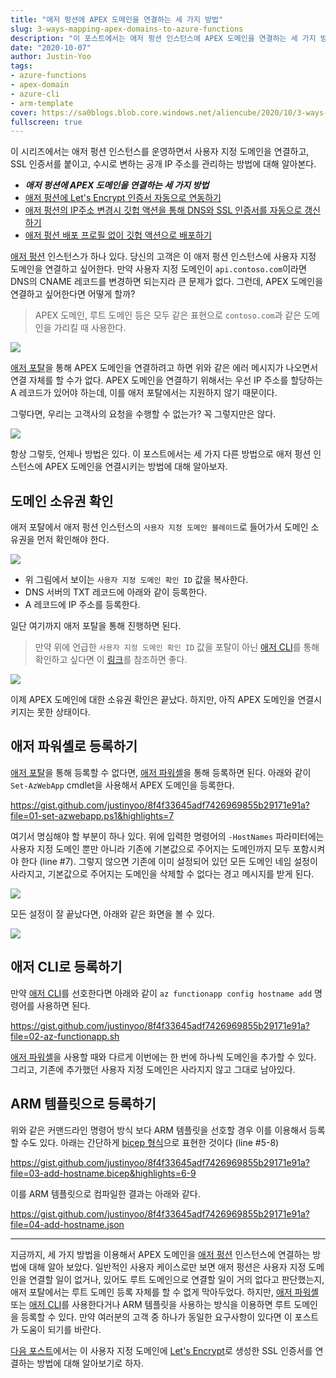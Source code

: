 ```yaml
---
title: "애저 펑션에 APEX 도메인을 연결하는 세 가지 방법"
slug: 3-ways-mapping-apex-domains-to-azure-functions
description: "이 포스트에서는 애저 펑션 인스턴스에 APEX 도메인을 연결하는 세 가지 방법에 대해 논의해 봅니다."
date: "2020-10-07"
author: Justin-Yoo
tags:
- azure-functions
- apex-domain
- azure-cli
- arm-template
cover: https://sa0blogs.blob.core.windows.net/aliencube/2020/10/3-ways-mapping-apex-domains-to-azure-functions-00.png
fullscreen: true
---
```


이 시리즈에서는 애저 펑션 인스턴스를 운영하면서 사용자 지정 도메인을 연결하고, SSL 인증서를 붙이고, 수시로 변하는 공개 IP 주소를 관리하는 방법에 대해 알아본다.

* ***애저 펑션에 APEX 도메인을 연결하는 세 가지 방법***
* [애저 펑션에 Let's Encrypt 인증서 자동으로 연동하기][post 2]
* [애저 펑션의 IP주소 변경시 깃헙 액션을 통해 DNS와 SSL 인증서를 자동으로 갱신하기][post 3]
* [애저 펑션 배포 프로필 없이 깃헙 액션으로 배포하기][post 4]

[애저 펑션][az func] 인스턴스가 하나 있다. 당신의 고객은 이 애저 펑션 인스턴스에 사용자 지정 도메인을 연결하고 싶어한다. 만약 사용자 지정 도메인이 `api.contoso.com`이라면 DNS의 CNAME 레코드를 변경하면 되는지라 큰 문제가 없다. 그런데, APEX 도메인을 연결하고 싶어한다면 어떻게 할까?

> APEX 도메인, 루트 도메인 등은 모두 같은 표현으로 `contoso.com`과 같은 도메인을 가리킬 때 사용한다.

![][image-01]

[애저 포탈][az portal]을 통해 APEX 도메인을 연결하려고 하면 위와 같은 에러 메시지가 나오면서 연결 자체를 할 수가 없다. APEX 도메인을 연결하기 위해서는 우선 IP 주소를 할당하는 A 레코드가 있어야 하는데, 이를 애저 포탈에서는 지원하지 않기 때문이다.

그렇다면, 우리는 고객사의 요청을 수행할 수 없는가? 꼭 그렇지만은 않다.

![][image-02]

항상 그렇듯, 언제나 방법은 있다. 이 포스트에서는 세 가지 다른 방법으로 애저 펑션 인스턴스에 APEX 도메인을 연결시키는 방법에 대해 알아보자.


## 도메인 소유권 확인 ##

애저 포탈에서 애저 펑션 인스턴스의 `사용자 지정 도메인 블레이드`로 들어가서 도메인 소유권을 먼저 확인해야 한다.

![][image-03]

* 위 그림에서 보이는 `사용자 지정 도메인 확인 ID` 값을 복사한다.
* DNS 서버의 TXT 레코드에 아래와 같이 등록한다.
* A 레코드에 IP 주소를 등록한다.

일단 여기까지 애저 포탈을 통해 진행하면 된다.

> 만약 위에 언급한 `사용자 지정 도메인 확인 ID` 값을 포탈이 아닌 [애저 CLI][az cli]를 통해 확인하고 싶다면 이 [링크][gh azcli]를 참조하면 좋다.

![][image-04]

이제 APEX 도메인에 대한 소유권 확인은 끝났다. 하지만, 아직 APEX 도메인을 연결시키지는 못한 상태이다.


## 애저 파워셸로 등록하기 ##

[애저 포탈][az portal]을 통해 등록할 수 없다면, [애저 파워셸][az pwsh]을 통해 등록하면 된다. 아래와 같이 `Set-AzWebApp` cmdlet을 사용해서 APEX 도메인을 등록한다.

https://gist.github.com/justinyoo/8f4f33645adf7426969855b29171e91a?file=01-set-azwebapp.ps1&highlights=7

여기서 명심해야 할 부분이 하나 있다. 위에 입력한 명령어의 `-HostNames` 파라미터에는 사용자 지정 도메인 뿐만 아니라 기존에 기본값으로 주어지는 도메인까지 모두 포함시켜야 한다 (line #7). 그렇지 않으면 기존에 이미 설정되어 있던 모든 도메인 네임 설정이 사라지고, 기본값으로 주어지는 도메인을 삭제할 수 없다는 경고 메시지를 받게 된다.

![][image-05]

모든 설정이 잘 끝났다면, 아래와 같은 화면을 볼 수 있다.

![][image-06]


## 애저 CLI로 등록하기 ##

만약 [애저 CLI][az cli]를 선호한다면 아래와 같이 `az functionapp config hostname add` 명령어를 사용하면 된다.

https://gist.github.com/justinyoo/8f4f33645adf7426969855b29171e91a?file=02-az-functionapp.sh

[애저 파워셸][az pwsh]을 사용할 때와 다르게 이번에는 한 번에 하나씩 도메인을 추가할 수 있다. 그리고, 기존에 추가했던 사용자 지정 도메인은 사라지지 않고 그대로 남아있다.


## ARM 템플릿으로 등록하기 ##

위와 같은 커맨드라인 명령어 방식 보다 ARM 템플릿을 선호할 경우 이를 이용해서 등록할 수도 있다. 아래는 간단하게 [bicep 형식][gh bicep]으로 표현한 것이다 (line #5-8)

https://gist.github.com/justinyoo/8f4f33645adf7426969855b29171e91a?file=03-add-hostname.bicep&highlights=6-9

이를 ARM 템플릿으로 컴파일한 결과는 아래와 같다.

https://gist.github.com/justinyoo/8f4f33645adf7426969855b29171e91a?file=04-add-hostname.json

---

지금까지, 세 가지 방법을 이용해서 APEX 도메인을 [애저 펑션][az func] 인스턴스에 연결하는 방법에 대해 알아 보았다. 일반적인 사용자 케이스로만 보면 애저 펑션은 사용자 지정 도메인을 연결할 일이 없거나, 있어도 루트 도메인으로 연결할 일이 거의 없다고 판단했는지, 애저 포탈에서는 루트 도메인 등록 자체를 할 수 없게 막아두었다. 하지만, [애저 파워셸][az pwsh] 또는 [애저 CLI][az cli]를 사용한다거나 ARM 템플릿을 사용하는 방식을 이용하면 루트 도메인을 등록할 수 있다. 만약 여러분의 고객 중 하나가 동일한 요구사항이 있다면 이 포스트가 도움이 되기를 바란다.

[다음 포스트][post 2]에서는 이 사용자 지정 도메인에 [Let's Encrypt][letsencrypt]로 생성한 SSL 인증서를 연결하는 방법에 대해 알아보기로 하자.


[image-01]: https://sa0blogs.blob.core.windows.net/aliencube/2020/10/3-ways-mapping-apex-domains-to-azure-functions-01-ko.png
[image-02]: https://sa0blogs.blob.core.windows.net/aliencube/2020/10/3-ways-mapping-apex-domains-to-azure-functions-02-ko.jpg
[image-03]: https://sa0blogs.blob.core.windows.net/aliencube/2020/10/3-ways-mapping-apex-domains-to-azure-functions-03-ko.png
[image-04]: https://sa0blogs.blob.core.windows.net/aliencube/2020/10/3-ways-mapping-apex-domains-to-azure-functions-04-ko.png
[image-05]: https://sa0blogs.blob.core.windows.net/aliencube/2020/10/3-ways-mapping-apex-domains-to-azure-functions-05-ko.png
[image-06]: https://sa0blogs.blob.core.windows.net/aliencube/2020/10/3-ways-mapping-apex-domains-to-azure-functions-06-ko.png

[post 1]: /ko/2020/10/07/3-ways-mapping-apex-domains-to-azure-functions/
[post 2]: /ko/2020/10/14/lets-encrypt-ssl-certificate-on-azure-functions/
[post 3]: /ko/2020/10/28/updating-azure-dns-and-ssl-certificate-on-azure-functions-via-github-actions/
[post 4]: /ko/2020/11/05/deploying-azure-functions-via-github-actions-without-publish-profile/

[az func]: https://docs.microsoft.com/ko-kr/azure/azure-functions/functions-overview?WT.mc_id=aliencubeorg-blog-juyoo
[az portal]: https://azure.microsoft.com/ko-kr/features/azure-portal/?WT.mc_id=aliencubeorg-blog-juyoo
[az cli]: https://docs.microsoft.com/ko-kr/cli/azure/what-is-azure-cli?WT.mc_id=aliencubeorg-blog-juyoo
[az pwsh]: https://docs.microsoft.com/ko-kr/powershell/azure/new-azureps-module-az?WT.mc_id=aliencubeorg-blog-juyoo

[gh azcli]: https://github.com/Azure/azure-cli/issues/14142#issuecomment-676539150
[gh bicep]: https://github.com/azure/bicep

[letsencrypt]: https://letsencrypt.org/
